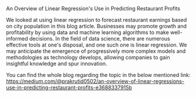 
An Overview of Linear Regression's Use in Predicting Restaurant Profits

We looked at using linear regression to forecast restaurant earnings based on city population in this blog article. Businesses may promote growth and profitability by using data and machine learning algorithms to make well-informed decisions. In the field of data science, there are numerous effective tools at one's disposal, and one such one is linear regression. We may anticipate the emergence of progressively more complex models and methodologies as technology develops, allowing companies to gain insightful knowledge and spur innovation.

You can find the whole blog regarding the topic in the below mentioned link:
https://medium.com/@prakrutid0502/an-overview-of-linear-regressions-use-in-predicting-restaurant-profits-e3688337915b

